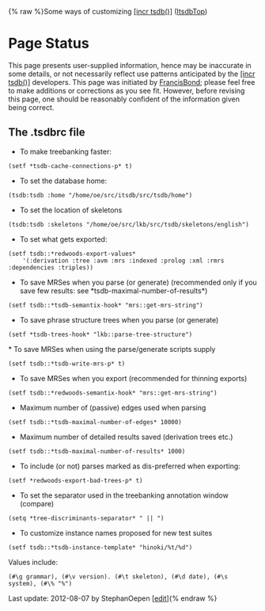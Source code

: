 {% raw %}Some ways of customizing [\[incr
tsdb()\]](http://www.delph-in.net/itsdb) ([ItsdbTop](https://delph-in.github.io/docs/tools/ItsdbTop))

# Page Status

This page presents user-supplied information, hence may be inaccurate in
some details, or not necessarily reflect use patterns anticipated by the
[\[incr tsdb()\]](http://www.delph-in.net/itsdb) developers. This page
was initiated by [FrancisBond](https://delph-in.github.io/docs/garage/FrancisBond); please feel free to make
additions or corrections as you see fit. However, before revising this
page, one should be reasonably confident of the information given being
correct.

## The .tsdbrc file

- To make treebanking faster:

<!-- -->


    (setf *tsdb-cache-connections-p* t)

- To set the database home:

<!-- -->


    (tsdb:tsdb :home "/home/oe/src/itsdb/src/tsdb/home")

- To set the location of skeletons

<!-- -->


    (tsdb:tsdb :skeletons "/home/oe/src/lkb/src/tsdb/skeletons/english")

- To set what gets exported:

<!-- -->


    (setf tsdb::*redwoods-export-values*
        '(:derivation :tree :avm :mrs :indexed :prolog :xml :rmrs  :dependencies :triples))

- To save MRSes when you parse (or generate) (recommended only if you
save few results: see \*tsdb-maximal-number-of-results\*)

<!-- -->


    (setf tsdb::*tsdb-semantix-hook* "mrs::get-mrs-string")

- To save phrase structure trees when you parse (or generate)

<!-- -->


    (setf *tsdb-trees-hook* "lkb::parse-tree-structure")

\* To save MRSes when using the parse/generate scripts supply

    (setf tsdb::*tsdb-write-mrs-p* t)

- To save MRSes when you export (recommended for thinning exports)

<!-- -->


    (setf tsdb::*redwoods-semantix-hook* "mrs::get-mrs-string")

- Maximum number of (passive) edges used when parsing

<!-- -->


    (setf tsdb::*tsdb-maximal-number-of-edges* 10000) 

- Maximum number of detailed results saved (derivation trees etc.)

<!-- -->


    (setf tsdb::*tsdb-maximal-number-of-results* 1000)

- To include (or not) parses marked as dis-preferred when exporting:

<!-- -->


    (setf *redwoods-export-bad-trees-p* t)

- To set the separator used in the treebanking annotation window
(compare)

<!-- -->


    (setq *tree-discriminants-separator* " || ")

- To customize instance names proposed for new test suites

<!-- -->


    (setf tsdb::*tsdb-instance-template* "hinoki/%t/%d")

Values include:

    (#\g grammar), (#\v version). (#\t skeleton), (#\d date), (#\s system), (#\% "%")

Last update: 2012-08-07 by StephanOepen [[edit](https://github.com/delph-in/docs/wiki/ItsdbCustomization/_edit)]{% endraw %}